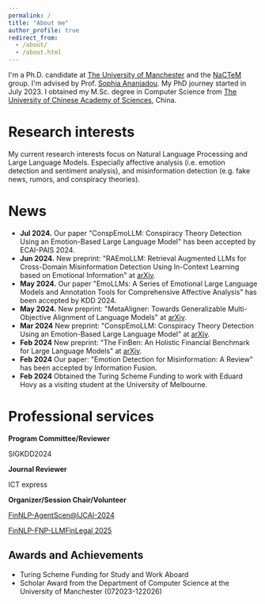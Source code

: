 ```yaml
---
permalink: /
title: "About me"
author_profile: true
redirect_from: 
  - /about/
  - /about.html
---
```


I'm a Ph.D. candidate at [The University of Manchester](https://www.manchester.ac.uk/) and the [NaCTeM](https://nactem.ac.uk/) group. I'm advised by Prof. [Sophia Ananiadou](https://research.manchester.ac.uk/en/persons/sophia.ananiadou). My PhD journey started in July 2023. I obtained my M.Sc. degree in Computer Science from [The University of Chinese Academy of Sciences](https://english.ucas.ac.cn/), China.

<!-- I have been a visiting student at [the University of Melbourne](https://www.unimelb.edu.au/) under the supervision of Prof. [Eduard Hovy](https://www.cs.cmu.edu/~hovy/) since April.-->


Research interests
======
My current research interests focus on Natural Language Processing and Large Language Models. Especially affective analysis (i.e. emotion detection and sentiment analysis), and misinformation detection (e.g. fake news, rumors, and conspiracy theories). 

News
======
- **Jul 2024.** Our paper "ConspEmoLLM: Conspiracy Theory Detection Using an Emotion-Based Large Language Model" has been accepted by ECAI-PAIS 2024.
- **Jun 2024.** New preprint: "RAEmoLLM: Retrieval Augmented LLMs for Cross-Domain Misinformation Detection Using In-Context Learning based on Emotional Information" at [arXiv](https://arxiv.org/abs/2406.11093).
- **May 2024.** Our paper "EmoLLMs: A Series of Emotional Large Language Models and Annotation Tools for Comprehensive Affective Analysis" has been accepted by KDD 2024.
- **May 2024.** New preprint: "MetaAligner: Towards Generalizable Multi-Objective Alignment of Language Models" at [arXiv](https://arxiv.org/abs/2403.17141).
- **Mar 2024** New preprint: "ConspEmoLLM: Conspiracy Theory Detection Using an Emotion-Based Large Language Model" at [arXiv](https://arxiv.org/abs/2403.06765).
- **Feb 2024** New preprint: "The FinBen: An Holistic Financial Benchmark for Large Language Models" at [arXiv](https://arxiv.org/abs/2402.12659).
- **Feb 2024** Our paper: "Emotion Detection for Misinformation: A Review" has been accepted by Information Fusion.
- **Feb 2024** Obtained the Turing Scheme Funding to work with Eduard Hovy as a visiting student at the University of Melbourne.


Professional services
======

**Program Committee/Reviewer**

SIGKDD2024

**Journal Reviewer**

ICT express

**Organizer/Session Chair/Volunteer**

[FinNLP-AgentScen@IJCAI-2024](https://sites.google.com/nlg.csie.ntu.edu.tw/finnlp-agentscen/shared-task-finllm)

[FinNLP-FNP-LLMFinLegal 2025](https://sites.google.com/nlg.csie.ntu.edu.tw/finnlp-fnp-llmfinlegal/home)

Awards and Achievements
------
- Turing Scheme Funding for Study and Work Aboard
- Scholar Award from the Department of Computer Science at the University of Manchester (072023-122026)

